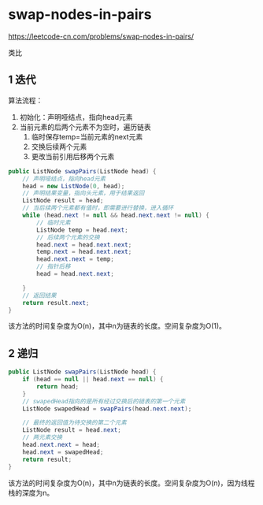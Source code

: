 # swap-nodes-in-pairs

https://leetcode-cn.com/problems/swap-nodes-in-pairs/

类比

[206.reverse-linked-list]: 0206-reverse-linked-list.md

## 1 迭代

算法流程：

1. 初始化：声明哑结点，指向head元素
2. 当前元素的后两个元素不为空时，遍历链表
   1. 临时保存temp=当前元素的next元素
   2. 交换后续两个元素
   3. 更改当前引用后移两个元素

```java
public ListNode swapPairs(ListNode head) {
    // 声明哑结点，指向head元素
    head = new ListNode(0, head);
    // 声明结果变量，指向头元素，用于结果返回
    ListNode result = head;
    // 当后续两个元素都有值时，即需要进行替换，进入循环
    while (head.next != null && head.next.next != null) {
        // 临时元素
        ListNode temp = head.next;
        // 后续两个元素的交换
        head.next = head.next.next;
        temp.next = head.next.next;
        head.next.next = temp;
        // 指针后移
        head = head.next.next;

    }
    // 返回结果
    return result.next;
}
```

该方法的时间复杂度为O(n)，其中n为链表的长度。空间复杂度为O(1)。

## 2 递归

```java
public ListNode swapPairs(ListNode head) {
    if (head == null || head.next == null) {
        return head;
    }
    // swapedHead指向的是所有经过交换后的链表的第一个元素
    ListNode swapedHead = swapPairs(head.next.next);

    // 最终的返回值为待交换的第二个元素
    ListNode result = head.next;
    // 两元素交换
    head.next.next = head;
    head.next = swapedHead;
    return result;
}
```

该方法的时间复杂度为O(n)，其中n为链表的长度。空间复杂度为O(n)，因为线程栈的深度为n。